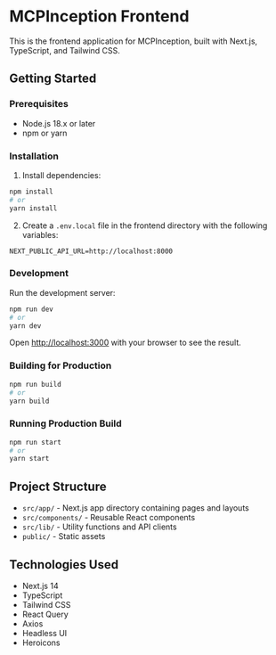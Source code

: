 # MCPInception Frontend

This is the frontend application for MCPInception, built with Next.js, TypeScript, and Tailwind CSS.

## Getting Started

### Prerequisites

- Node.js 18.x or later
- npm or yarn

### Installation

1. Install dependencies:
```bash
npm install
# or
yarn install
```

2. Create a `.env.local` file in the frontend directory with the following variables:
```
NEXT_PUBLIC_API_URL=http://localhost:8000
```

### Development

Run the development server:
```bash
npm run dev
# or
yarn dev
```

Open [http://localhost:3000](http://localhost:3000) with your browser to see the result.

### Building for Production

```bash
npm run build
# or
yarn build
```

### Running Production Build

```bash
npm run start
# or
yarn start
```

## Project Structure

- `src/app/` - Next.js app directory containing pages and layouts
- `src/components/` - Reusable React components
- `src/lib/` - Utility functions and API clients
- `public/` - Static assets

## Technologies Used

- Next.js 14
- TypeScript
- Tailwind CSS
- React Query
- Axios
- Headless UI
- Heroicons
